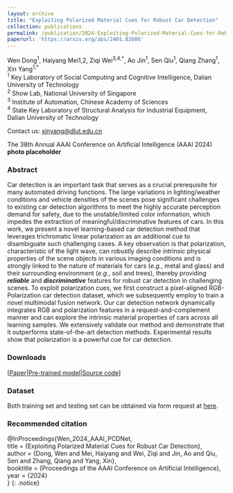 ```yaml
---
layout: archive
title: "Exploiting Polarized Material Cues for Robust Car Detection"
collection: publications
permalink: /publication/2024-Exploiting-Polarized-Material-Cues-for-Robust-Car-Detection
paperurl: 'https://arxiv.org/abs/2401.02606'
---
```


Wen Dong<sup>1</sup>, Haiyang Mei1,2, Ziqi Wei<sup>3,4,\*</sup>, Ao Jin<sup>1</sup>, Sen Qiu<sup>1</sup>, Qiang Zhang<sup>1</sup>, Xin Yang<sup>1,\*</sup>  
<sup>1</sup> Key Laboratory of Social Computing and Cognitive Intelligence, Dalian University of Technology  
<sup>2</sup> Show Lab, National University of Singapore  
<sup>3</sup> Institute of Automation, Chinese Academy of Sciences  
<sup>4</sup> State Key Laboratory of Structural Analysis for Industrial Equipment, Dalian University of Technology  

Contact us: xinyang@dlut.edu.cn  

The 38th Annual AAAI Conference on Artificial Intelligence (AAAI 2024)  
**photo placeholder**

### Abstract

Car detection is an important task that serves as a crucial prerequisite for many automated driving functions. The large variations in lighting/weather conditions and vehicle densities of the scenes pose significant challenges to existing car detection algorithms to meet the highly accurate perception demand for safety, due to the unstable/limited color information, which impedes the extraction of meaningful/discriminative features of cars. In this work, we present a novel learning-based car detection method that leverages trichromatic linear polarization as an additional cue to disambiguate such challenging cases. A key observation is that polarization, characteristic of the light wave, can robustly describe intrinsic physical properties of the scene objects in various imaging conditions and is strongly linked to the nature of materials for cars (*e.g.*, metal and glass) and their surrounding environment (*e.g.*, soil and trees), thereby providing ***reliable*** and ***discriminative*** features for robust car detection in challenging scenes. To exploit polarization cues, we first construct a pixel-aligned RGB-Polarization car detection dataset, which we subsequently employ to train a novel multimodal fusion network. Our car detection network dynamically integrates RGB and polarization features in a request-and-complement manner and can explore the intrinsic material properties of cars across all learning samples. We extensively validate our method and demonstrate that it outperforms state-of-the-art detection methods. Experimental results show that polarization is a powerful cue for car detection.

### Downloads

\[[Paper](https://arxiv.org/abs/2401.02606)\|[Pre-trained model]()\|[Source code](https://github.com/wind1117/AAAI24-PCDNet)\]

### Dataset

Both training set and testing set can be obtained via form request at [here]().

### Recommended citation

@InProceedings{Wen_2024_AAAI_PCDNet,  
    title = {Exploiting Polarized Material Cues for Robust Car Detection},  
    author = {Dong, Wen and Mei, Haiyang and Wei, Ziqi and Jin, Ao and Qiu, Sen and Zhang, Qiang and Yang, Xin},  
    booktitle = {Proceedings of the AAAI Conference on Artificial Intelligence},  
    year = {2024}  
}
{: .notice}
